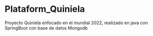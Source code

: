 # Plataform_Quiniela
Proyecto Quiniela enfocado en el mundial 2022, realizado en java con SpringBoot con base de datos Mongodb
